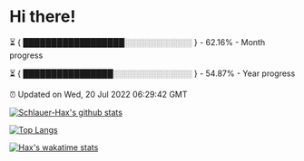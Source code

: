 # Hi there!

⏳ { ██████████████████░░░░░░░░░░░░ } - 62.16% - Month progress

⏳ { ████████████████░░░░░░░░░░░░░░ } - 54.87% - Year progress

⏰ Updated on Wed, 20 Jul 2022 06:29:42 GMT


[![Schlauer-Hax's github stats](https://github-readme-stats.vercel.app/api?username=Schlauer-Hax&show_icons=true&theme=dark&count_private=true)](https://github.com/Schlauer-Hax)


[![Top Langs](https://github-readme-stats.vercel.app/api/top-langs/?username=Schlauer-Hax&layout=compact&theme=dark)](https://github.com/Schlauer-Hax?tab=repositories)


[![Hax's wakatime stats](https://github-readme-stats.vercel.app/api/wakatime?username=Hax&theme=dark)](https://wakatime.com/@Hax)

